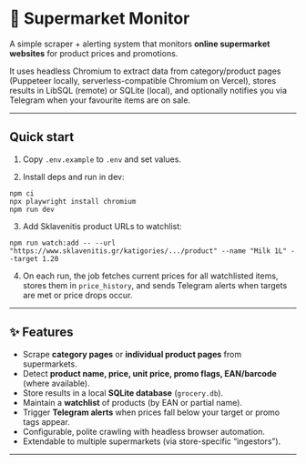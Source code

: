 # 🛒 Supermarket Monitor

A simple scraper + alerting system that monitors **online supermarket websites** for product prices and promotions.  

It uses headless Chromium to extract data from category/product pages (Puppeteer locally, serverless-compatible Chromium on Vercel), stores results in LibSQL (remote) or SQLite (local), and optionally notifies you via Telegram when your favourite items are on sale.

---
## Quick start

1) Copy `.env.example` to `.env` and set values.

2) Install deps and run in dev:

```
npm ci
npx playwright install chromium
npm run dev
```

3) Add Sklavenitis product URLs to watchlist:

```
npm run watch:add -- --url "https://www.sklavenitis.gr/katigories/.../product" --name "Milk 1L" --target 1.20
```

4) On each run, the job fetches current prices for all watchlisted items, stores them in `price_history`, and sends Telegram alerts when targets are met or price drops occur.

---


## ✨ Features
- Scrape **category pages** or **individual product pages** from supermarkets.
- Detect **product name, price, unit price, promo flags, EAN/barcode** (where available).
- Store results in a local **SQLite database** (`grocery.db`).
- Maintain a **watchlist** of products (by EAN or partial name).
- Trigger **Telegram alerts** when prices fall below your target or promo tags appear.
- Configurable, polite crawling with headless browser automation.
- Extendable to multiple supermarkets (via store-specific “ingestors”).

---

